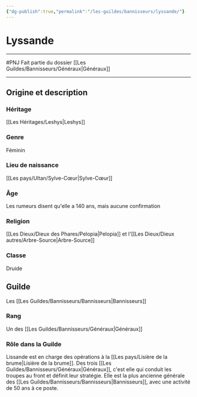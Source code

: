 ```yaml
---
{"dg-publish":true,"permalink":"/les-guildes/bannisseurs/lyssande/"}
---
```


# Lyssande
---
#PNJ 
Fait partie du dossier [[Les Guildes/Bannisseurs/Généraux\|Généraux]]

-------
## Origine et description
### Héritage
[[Les Héritages/Leshys\|Leshys]]
### Genre
Féminin
### Lieu de naissance
[[Les pays/Ultan/Sylve-Cœur\|Sylve-Cœur]]
### Âge
Les rumeurs disent qu'elle a 140 ans, mais aucune confirmation
### Religion
[[Les Dieux/Dieux des Phares/Pelopia\|Pelopia]] et l'[[Les Dieux/Dieux autres/Arbre-Source\|Arbre-Source]]
### Classe
Druide
## Guilde
Les [[Les Guildes/Bannisseurs/Bannisseurs\|Bannisseurs]]
### Rang
Un des [[Les Guildes/Bannisseurs/Généraux\|Généraux]]
### Rôle dans la Guilde
Lissande est en charge des opérations à la [[Les pays/Lisière de la brume\|Lisière de la brume]]. Des trois [[Les Guildes/Bannisseurs/Généraux\|Généraux]], c'est elle qui conduit les troupes au front et définit leur stratégie.
Elle est la plus ancienne générale des [[Les Guildes/Bannisseurs/Bannisseurs\|Bannisseurs]], avec une activité de 50 ans à ce poste.